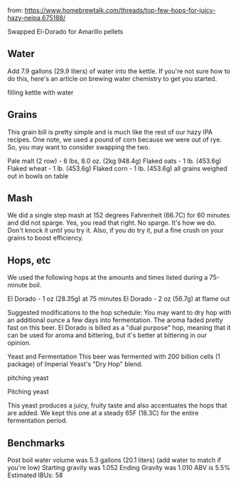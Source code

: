 from: https://www.homebrewtalk.com/threads/top-few-hops-for-juicy-hazy-neipa.675188/

Swapped El-Dorado for Amarillo pellets


## Water
Add 7.9 gallons (29.9 liters) of water into the kettle. If you're not sure how to do this, here's an article on brewing water chemistry to get you started.

filling kettle with water

## Grains
This grain bill is pretty simple and is much like the rest of our hazy IPA recipes. One note, we used a pound of corn because we were out of rye. So, you may want to consider swapping the two.

Pale malt (2 row) - 6 lbs, 8.0 oz. (2kg 948.4g)
Flaked oats - 1 lb. (453.6g)
Flaked wheat - 1 lb. (453.6g)
Flaked corn - 1 lb. (453.6g)
all grains weighed out in bowls on table


## Mash
We did a single step mash at 152 degrees Fahrenheit (66.7C) for 60 minutes and did not sparge. Yes, you read that right. No sparge. It's how we do. Don't knock it until you try it. Also, if you do try it, put a fine crush on your grains to boost efficiency.

## Hops, etc
We used the following hops at the amounts and times listed during a 75-minute boil.

El Dorado - 1 oz (28.35g) at 75 minutes
El Dorado - 2 oz (56.7g) at flame out

Suggested modifications to the hop schedule: You may want to dry hop with an additional ounce a few days into fermentation. The aroma faded pretty fast on this beer. El Dorado is billed as a "dual purpose" hop, meaning that it can be used for aroma and bittering, but it's better at bittering in our opinion.

Yeast and Fermentation
This beer was fermented with 200 billion cells (1 package) of Imperial Yeast's "Dry Hop" blend.

pitching yeast

Pitching yeast

This yeast produces a juicy, fruity taste and also accentuates the hops that are added. We kept this one at a steady 65F (18.3C) for the entire fermentation period.

## Benchmarks
Post boil water volume was 5.3 gallons (20.1 liters) (add water to match if you're low)
Starting gravity was 1.052
Ending Gravity was 1.010
ABV is 5.5%
Estimated IBUs: 58




